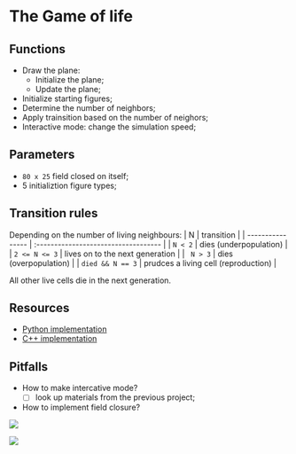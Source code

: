 # The Game of life
## Functions
- Draw the plane:
  - Initialize the plane;
  - Update the plane;
- Initialize starting figures;
- Determine the number of neighbors;
- Apply trainsition based on the number of neighors;
- Interactive mode: change the simulation speed;

## Parameters
- `80 x 25` field closed on itself;
- 5 initializtion figure types;
## Transition rules
Depending on the number of living neighbours:
| N                | transition                           |
| ---------------- | :----------------------------------- |
| `N < 2`          | dies (underpopulation)               |
| `2 <= N <= 3`    | lives on to the next generation      |
| ` N > 3`         | dies (overpopulation)                |
| `died && N == 3` | prudces a living cell (reproduction) |

All other live cells die in the next generation.

## Resources
- [Python implementation](https://habr.com/ru/articles/532732/)
- [C++ implementation](https://kennycason.com/posts/2011-07-20-john-conways-game-of-life-windowsc-ascii.html)

## Pitfalls
- How to make intercative mode? 
  - [ ] look up materials from the previous project;
- How to implement field closure?

![](https://repos.21-school.ru/students/P02D13.ID_239635/Team_21__TL__cypherka_student.21_school.ru_.XAkqbOoZT1_GxPIZ5rATug/P02D13-1/-/raw/master/materials/glider_emblem.gif)

![](https://upload.wikimedia.org/wikipedia/commons/thumb/8/86/CA-Moore.svg/400px-CA-Moore.svg.png)
